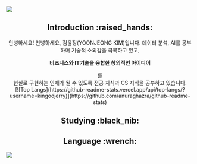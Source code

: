 <img src="https://capsule-render.vercel.app/api?type=waving&color=gradient&height=200&section=header&text=Jerry's%20Github&fontSize=80" />

<div align=center>
  <h2>Introduction :raised_hands:</h2>
  <section class="content">
    안녕하세요! 안녕하세요, 김윤정(YOONJEONG KIM)입니다.
    데이터 분석, AI를 공부하며 기술적 소외감을 극복하고 있고,<br>
    <p style="font-weight:700;">비즈니스와 IT기술을 융합한 창의적인 아이디어</p>를<br>
    현실로 구현하는 인재가 될 수 있도록 전공 지식과 CS 지식을 공부하고 있습니다. </seciton>
  <aside class="side-content">
    [![Top Langs](https://github-readme-stats.vercel.app/api/top-langs/?username=kingodjerry)](https://github.com/anuraghazra/github-readme-stats)
  </aside>
</div>

<div align=center>
<h2>Studying :black_nib:</h2>
</div>

<div align=center>
<h2>Language :wrench:</h2>
</div>

<img src="https://capsule-render.vercel.app/api?type=waving&color=gradient&height=200&section=footer" />
